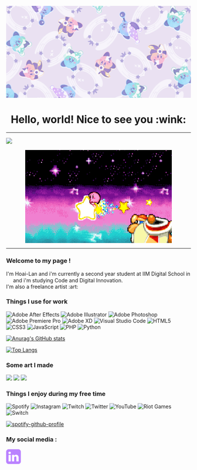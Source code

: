 ![Cover](img/kirbycover.png)

<h1 align="center">Hello, world! Nice to see you :wink:</h1>

------

![](https://komarev.com/ghpvc/?username=KishiniCHL&color=A97ECA&style=flat-square)

<p align="center">
  <img align="center" alt="Coding" width="400" src="img/163803.gif">
</p>

------

<h3>Welcome to my page !</h3>
<p>I'm Hoai-Lan and i'm currently a second year student at IIM Digital School in <img src="https://camo.githubusercontent.com/810c0059ec880d3bf22c12f8ecd24d39ae1c9ee5d294cd397e6f414738d9cdd8/68747470733a2f2f63646e2d69636f6e732d706e672e666c617469636f6e2e636f6d2f3531322f3139372f3139373536302e706e67" height="15" width="15"/> and i'm studying Code and Digital Innovation.<br> I'm also a freelance artist :art: </p>

<h3>Things I use for work</h3>

![Adobe After Effects](https://img.shields.io/badge/Adobe%20After%20Effects-9999FF.svg?style=for-the-badge&logo=Adobe%20After%20Effects&logoColor=white)
![Adobe Illustrator](https://img.shields.io/badge/adobe%20illustrator-%23FF9A00.svg?style=for-the-badge&logo=adobe%20illustrator&logoColor=white)
![Adobe Photoshop](https://img.shields.io/badge/adobe%20photoshop-%2331A8FF.svg?style=for-the-badge&logo=adobe%20photoshop&logoColor=white)
![Adobe Premiere Pro](https://img.shields.io/badge/Adobe%20Premiere%20Pro-9999FF.svg?style=for-the-badge&logo=Adobe%20Premiere%20Pro&logoColor=white)
![Adobe XD](https://img.shields.io/badge/Adobe%20XD-470137?style=for-the-badge&logo=Adobe%20XD&logoColor=#FF61F6)
![Visual Studio Code](https://img.shields.io/badge/Visual%20Studio%20Code-0078d7.svg?style=for-the-badge&logo=visual-studio-code&logoColor=white)
![HTML5](https://img.shields.io/badge/html5-%23E34F26.svg?style=for-the-badge&logo=html5&logoColor=white)
![CSS3](https://img.shields.io/badge/css3-%231572B6.svg?style=for-the-badge&logo=css3&logoColor=white)
![JavaScript](https://img.shields.io/badge/javascript-%23323330.svg?style=for-the-badge&logo=javascript&logoColor=%23F7DF1E)
![PHP](https://img.shields.io/badge/php-%23777BB4.svg?style=for-the-badge&logo=php&logoColor=white)
![Python](https://img.shields.io/badge/python-3670A0?style=for-the-badge&logo=python&logoColor=ffdd54)



[![Anurag's GitHub stats](https://github-readme-stats.vercel.app/api?username=KishiniCHL&show_icons=true&theme=material-palenight)](https://github.com/anuraghazra/github-readme-stats)

[![Top Langs](https://github-readme-stats.vercel.app/api/top-langs/?username=KishiniCHL&show_icons=true&theme=material-palenight)](https://github.com/anuraghazra/github-readme-stats)


<h3>Some art I made</h3>
<p>
<img src="https://pbs.twimg.com/media/FS1Pr7NWUAM6aWB?format=jpg&name=medium" width="200" />
<img src="https://pbs.twimg.com/media/FKdyS1kXoAI3I8d?format=png&name=small" width="240" />
<img src="https://pbs.twimg.com/media/FIrPkDJX0AMy6E4?format=jpg&name=small" width="221" />
</p>


<h3>Things I enjoy during my free time</h3>

![Spotify](https://img.shields.io/badge/Spotify-1ED760?style=for-the-badge&logo=spotify&logoColor=white)
![Instagram](https://img.shields.io/badge/Instagram-%23E4405F.svg?style=for-the-badge&logo=Instagram&logoColor=white)
![Twitch](https://img.shields.io/badge/Twitch-%239146FF.svg?style=for-the-badge&logo=Twitch&logoColor=white)
![Twitter](https://img.shields.io/badge/Twitter-%231DA1F2.svg?style=for-the-badge&logo=Twitter&logoColor=white)
![YouTube](https://img.shields.io/badge/YouTube-%23FF0000.svg?style=for-the-badge&logo=YouTube&logoColor=white)
![Riot Games](https://img.shields.io/badge/riotgames-D32936.svg?style=for-the-badge&logo=riotgames&logoColor=white)
![Switch](https://img.shields.io/badge/Switch-E60012?style=for-the-badge&logo=nintendo-switch&logoColor=white)



[![spotify-github-profile](https://spotify-github-profile.vercel.app/api/view?uid=kishini&cover_image=true&theme=novatorem&bar_color=53b14f&bar_color_cover=false)](https://spotify-github-profile.vercel.app/api/view?uid=kishini&redirect=true)


<h3 align="left">My social media :</h3>
<p align="left">
  <a href="https://www.linkedin.com/in/hoai-lan-dinh-vu-17a98823b/" target="blank"><img align="center" src="img/linkdin.png" alt="" height="40" width="40" /></a>
</p>


